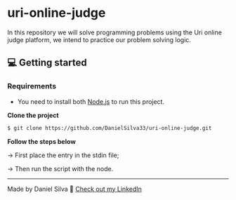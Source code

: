 # uri-online-judge

In this repository we will solve programming problems using the Uri online judge platform,
we intend to practice our problem solving logic.


## 💻 Getting started

### Requirements

- You need to install both [Node.js](https://nodejs.org/en/download/) to run this project.

**Clone the project**

```bash
$ git clone https://github.com/DanielSilva33/uri-online-judge.git
```

**Follow the steps below**

-> First place the entry in the stdin file;

-> Then run the script with the node.

---

Made by Daniel Silva 👋 [Check out my LinkedIn](https://www.linkedin.com/in/daniel-silva-1a3209196/)